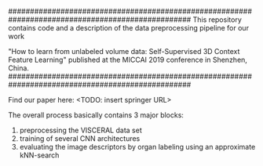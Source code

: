 ##################################################################################################
This repository contains code and a description of the data preprocessing pipeline for our work 

"How to learn from unlabeled volume data: Self-Supervised 3D Context Feature Learning"
published at the MICCAI 2019 conference in Shenzhen, China.
##################################################################################################

Find our paper here: <TODO: insert springer URL>

The overall process basically contains 3 major blocks:
1) preprocessing the VISCERAL data set
2) training of several CNN architectures 
3) evaluating the image descriptors by organ labeling using an approximate kNN-search  
